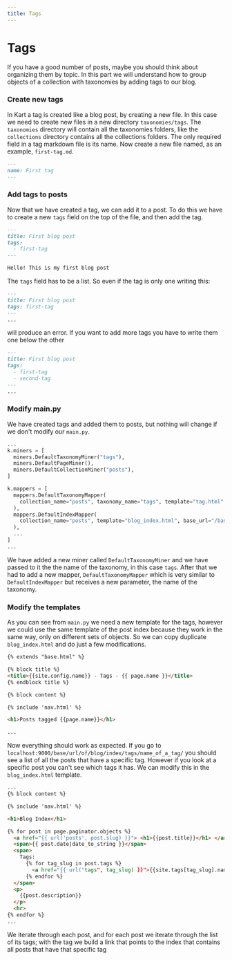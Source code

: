 ```yaml
---
title: Tags
---
```

# Tags

If you have a good number of posts, maybe you should think about organizing them by topic. In this part we will understand how to group objects of a collection with taxonomies by adding tags to our blog.


### Create new tags

In Kart a tag is created like a blog post, by creating a new file. In this case we need to create new files in a new directory ``taxonomies/tags``. The ``taxonomies`` directory will contain all the taxonomies folders, like the ``collections`` directory contains all the collections folders. The only required field in a tag markdown file is its name. Now create a new file named, as an example, ``first-tag.md``.

```markdown
---
name: First tag
---
```

### Add tags to posts

Now that we have created a tag, we can add it to a post. To do this we have to create a new ``tags`` field on the top of the file, and then add the tag.

```markdown
---
title: First blog post
tags:
  - first-tag
---

Hello! This is my first blog post
```

The ``tags`` field has to be a list. So even if the tag is only one writing this:

```markdown
---
title: First blog post
tags: first-tag
---
...
```

will produce an error. If you want to add more tags you have to write them one below the other

```markdown
---
title: First blog post
tags:
  - first-tag
  - second-tag
---
...
```


### Modify main.py

We have created tags and added them to posts, but nothing will change if we don't modify our ``main.py``.

```python
...
k.miners = [
  miners.DefaultTaxonomyMiner("tags"),
  miners.DefaultPageMiner(),
  miners.DefaultCollectionMiner("posts"),
]

k.mappers = [
  mappers.DefaultTaxonomyMapper(
    collection_name="posts", taxonomy_name="tags", template="tag.html", base_url="/base/url/of/blog/index"
  ),
  mappers.DefaultIndexMapper(
    collection_name="posts", template="blog_index.html", base_url="/base/url/of/blog/index"
  ),
  ...
]
...
```

We have added a new miner called ``DefaultTaxonomyMiner`` and we have passed to it the the name of the taxonomy, in this case ``tags``. After that we had to add a new mapper, ``DefaultTaxonomyMapper`` which is very similar to ``DefaultIndexMapper`` but receives a new parameter, the name of the taxonomy.

### Modify the templates

As you can see from ``main.py`` we need a new template for the tags, however we could use the same template of the post index because they work in the same way, only on different sets of objects. So we can copy duplicate ``blog_index.html`` and do just a few modifications.

```html
{% extends "base.html" %}

{% block title %}
<title>{{site.config.name}} - Tags - {{ page.name }}</title>
{% endblock title %}

{% block content %}

{% include 'nav.html' %}

<h1>Posts tagged {{page.name}}</h1>

...
```

Now everything should work as expected. If you go to ``localhost:9000/base/url/of/blog/index/tags/name_of_a_tag/`` you should see a list of all the posts that have a specific tag. However if you look at a specific post you can't see which tags it has. We can modify this in the ``blog_index.html`` template.

```html
...
{% block content %}

{% include 'nav.html' %}

<h1>Blog Index</h1>

{% for post in page.paginator.objects %}
  <a href="{{ url('posts', post.slug) }}"> <h1>{{post.title}}</h1> </a>
  <span>{{ post.date|date_to_string }}</span>
  <span>
    Tags:
      {% for tag_slug in post.tags %}
        <a href="{{ url("tags", tag_slug) }}">{{site.tags[tag_slug].name}}</a>
      {% endfor %}
  </span>
  <p>
    {{post.description}}
  </p>
  <hr>
{% endfor %}
...
```

We iterate through each post, and for each post we iterate through the list of its tags; with the tag we build a link that points to the index that contains all posts that have that specific tag
